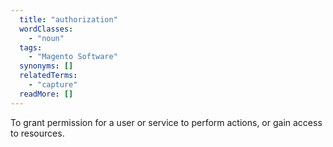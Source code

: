 ```yaml
---
  title: "authorization"
  wordClasses: 
    - "noun"
  tags: 
    - "Magento Software"
  synonyms: []
  relatedTerms: 
    - "capture"
  readMore: []
---
```

To grant permission for a user or service to perform actions, or gain access to resources.
